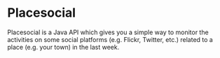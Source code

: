 Placesocial
===========

Placesocial is a Java API which gives you a simple way to monitor the activities on some social platforms (e.g. Flickr, Twitter, etc.)
related to a place (e.g. your town) in the last week.


